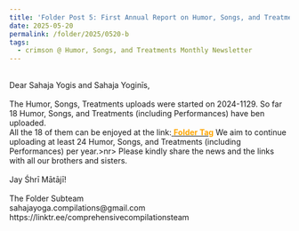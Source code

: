 ```yaml
---
title: 'Folder Post 5: First Annual Report on Humor, Songs, and Treatments (including Performances)'
date: 2025-05-20
permalink: /folder/2025/0520-b
tags:
  - crimson @ Humor, Songs, and Treatments Monthly Newsletter
---
```


<p>
<br>
Dear Sahaja Yogis and Sahaja Yoginīs,<br>
<br>
The Humor, Songs, Treatments uploads were started on 2024-1129. So far 18 Humor, Songs, and Treatments (including Performances) have ben uploaded.<br>
All the 18 of them can be enjoyed at the link:<a href="https://seven-teams.github.io/tag-folder/"> <font color="Orange"><b>Folder Tag</b></font></a>
We aim to continue uploading at least 24 Humor, Songs, and Treatments (including Performances) per year.>nr>
Please kindly share the news and the links with all our brothers and sisters.<br>
<br>
Jay Śhrī Mātājī!<br>
<br>
The Folder Subteam<br>
sahajayoga.compilations@gmail.com<br>
https://linktr.ee/comprehensivecompilationsteam<br>
</p>